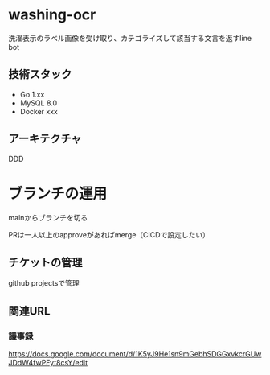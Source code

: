 # washing-ocr
洗濯表示のラベル画像を受け取り、カテゴライズして該当する文言を返すline bot

## 技術スタック
- Go 1.xx
- MySQL 8.0
- Docker xxx

## アーキテクチャ
DDD

# ブランチの運用
mainからブランチを切る

PRは一人以上のapproveがあればmerge（CICDで設定したい）

## チケットの管理
github projectsで管理

## 関連URL
### 議事録
https://docs.google.com/document/d/1K5yJ9He1sn9mGebhSDGGxvkcrGUwJDdW4fwPFyt8csY/edit